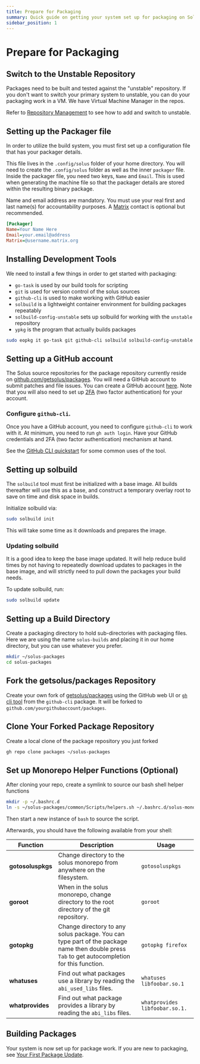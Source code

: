 ```yaml
---
title: Prepare for Packaging
summary: Quick guide on getting your system set up for packaging on Solus
sidebar_position: 1
---
```


# Prepare for Packaging

## Switch to the Unstable Repository

Packages need to be built and tested against the "unstable" repository. If you don't want to switch your primary system to unstable, you can do your packaging work in a VM. We have Virtual Machine Manager in the repos.

Refer to [Repository Management](/docs/user/package-management/repo-management) to see how to add and switch to unstable.

## Setting up the Packager file

In order to utilize the build system, you must first set up a configuration file that has your packager details.

This file lives in the `.config/solus` folder of your home directory. You will need to create the `.config/solus` folder as well as the inner `packager` file. Inside the packager file, you need two keys, `Name` and `Email`. This is used when generating the machine file so that the packager details are stored within the resulting binary package.

Name and email address are mandatory. You must use your real first and last name(s) for accountability purposes.
A [Matrix](/docs/user/contributing/getting-involved#matrix-chat) contact is optional but recommended.

```ini
[Packager]
Name=Your Name Here
Email=your.email@address
Matrix=@username.matrix.org
```

## Installing Development Tools

We need to install a few things in order to get started with packaging:

- `go-task` is used by our build tools for scripting
- `git` is used for version control of the solus sources
- `github-cli` is used to make working with GitHub easier
- `solbuild` is a lightweight container environment for building packages repeatably
- `solbuild-config-unstable` sets up solbuild for working with the `unstable` repository
- `ypkg` is the program that actually builds packages

```bash
sudo eopkg it go-task git github-cli solbuild solbuild-config-unstable ypkg
```

## Setting up a GitHub account

The Solus source repositories for the package repository currently reside on [github.com/getsolus/packages](https://github.com/getsolus/packages). You will need a GitHub account to submit patches and file issues. You can create a GitHub account [here](https://github.com/signup). Note that you will also need to set up [2FA](https://docs.github.com/en/authentication/securing-your-account-with-two-factor-authentication-2fa) (two factor authentication) for your account.

### Configure `github-cli`.

Once you have a GitHub account, you need to configure `github-cli` to work with it. At minimum, you need to run `gh auth login`. Have your GitHub credentials and 2FA (two factor authentication) mechanism at hand.

See the [GitHub CLI quickstart](https://docs.github.com/en/github-cli/github-cli/quickstart) for some common uses of the tool.

## Setting up solbuild

The `solbuild` tool must first be initialized with a base image. All builds thereafter will use this as a base, and construct a temporary overlay root to save on time and disk space in builds.

Initialize solbuild via:

```bash
sudo solbuild init
```

This will take some time as it downloads and prepares the image.

### Updating solbuild

It is a good idea to keep the base image updated. It will help reduce build times by not having to repeatedly download updates to packages in the base image, and will strictly need to pull down the packages your build needs.

To update solbuild, run:

```bash
sudo solbuild update
```

## Setting up a Build Directory

Create a packaging directory to hold sub-directories with packaging files. Here we are using the name `solus-builds` and placing it in our home directory, but you can use whatever you prefer.

```bash
mkdir ~/solus-packages
cd solus-packages
```

## Fork the getsolus/packages Repository

Create your own fork of [getsolus/packages](https://github.com/getsolus/packages) using the GitHub web UI or [`gh` cli tool](https://cli.github.com/manual/gh_repo_fork) from the `github-cli` package. It will be forked to `github.com/yourgithubaccount/packages`.

## Clone Your Forked Package Repository

Create a local clone of the package repository you just forked

```bash
gh repo clone packages ~/solus-packages
```

## Set up Monorepo Helper Functions (Optional)

After cloning your repo, create a symlink to source our bash shell helper functions

```bash
mkdir -p ~/.bashrc.d
ln -s ~/solus-packages/common/Scripts/helpers.sh ~/.bashrc.d/solus-monorepo-helpers.sh
```

Then start a new instance of `bash` to source the script.

Afterwards, you should have the following available from your shell:

| Function          | Description | Usage                                                                                                                                                                                                          |
| ----------------- | -------------------------------------------------------------------------------------------------- | ---------- |
| **gotosoluspkgs** | Change directory to the solus monorepo from anywhere on the filesystem. | `gotosoluspkgs`
| **goroot**        | When in the solus monorepo, change directory to the root directory of the git repository. | `goroot`
| **gotopkg**       | Change directory to any solus package. You can type part of the package name then double press `Tab` to get autocompletion for this function. | `gotopkg firefox`
| **whatuses**      | Find out what packages use a library by reading the `abi_used_libs` files. | `whatuses libfoobar.so.1`
| **whatprovides**  | Find out what package provides a library by reading the `abi_libs` files. | `whatprovides libfoobar.so.1.`

## Building Packages

Your system is now set up for package work.
If you are new to packaging, see [Your First Package Update](your-first-package-update.md).
